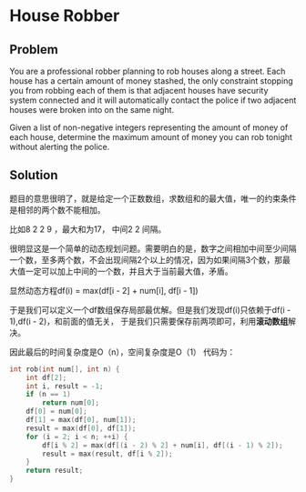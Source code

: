 # House Robber

## Problem
You are a professional robber planning to rob houses along a street. Each house has a certain amount of money stashed, the only constraint stopping you from robbing each of them is that adjacent houses have security system connected and it will automatically contact the police if two adjacent houses were broken into on the same night.

Given a list of non-negative integers representing the amount of money of each house, determine the maximum amount of money you can rob tonight without alerting the police.

## Solution
题目的意思很明了，就是给定一个正数数组，求数组和的最大值，唯一的约束条件是相邻的两个数不能相加。

比如8 2 2 9 ，最大和为17， 中间2 2 间隔。

很明显这是一个简单的动态规划问题。需要明白的是，数字之间相加中间至少间隔一个数，至多两个数，不会出现间隔2个以上的情况，因为如果间隔3个数，那最大值一定可以加上中间的一个数，并且大于当前最大值，矛盾。

显然动态方程df(i) = max(df[i - 2] + num[i], df[i - 1])

于是我们可以定义一个df数组保存局部最优解。但是我们发现df(i)只依赖于df(i - 1),df(i - 2)，和前面的值无关，
于是我们只需要保存前两项即可，利用**滚动数组**解决。

因此最后的时间复杂度是O（n），空间复杂度是O（1）
代码为：
```c
int rob(int num[], int n) {
	int df[2];
	int i, result = -1;
	if (n == 1)
		return num[0];
	df[0] = num[0];
	df[1] = max(df[0], num[1]);
	result = max(df[0], df[1]);
	for (i = 2; i < n; ++i) {
		df[i % 2] = max(df[(i - 2) % 2] + num[i], df[(i - 1) % 2]);
		result = max(result, df[i % 2]);
	}
	return result;
}
```

